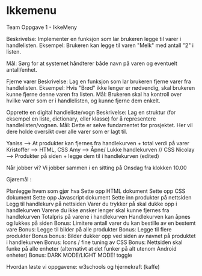 #   Ikkemenu

Team Oppgave 1 - IkkeMeny

Beskrivelse: Implementer en funksjon som lar brukeren legge til varer i handlelisten. Eksempel: Brukeren kan legge til varen "Melk" med antall "2" i listen. 


Mål: Sørg for at systemet håndterer både navn på varen og eventuelt antall/enhet.


Fjerne varer Beskrivelse: Lag en funksjon som lar brukeren fjerne varer fra handlelisten. Eksempel: Hvis "Brød" ikke lenger er nødvendig, skal brukeren kunne fjerne denne varen fra listen. Mål: Brukeren skal ha kontroll over hvilke varer som er i handlelisten, og kunne fjerne dem enkelt.


Opprette en digital handleliste/vogn Beskrivelse: Lag en struktur (for eksempel en liste, dictionary, eller klasse) for å representere handlelisten/vognen. Mål: Dette er selve fundamentet for prosjektet. Her vil dere holde oversikt over alle varer som er lagt til.


Yaniss --> At produkter kan fjernes fra handlekurven + total verdi på varer 
Kristoffer --> HTML, CSS 
Amy --> Åpne/ Lukke handlekurven // CSS 
Nicolay --> Produkter på siden + legge dem til i handlekurven (edited)


Når jobber vi?
Vi jobber sammen i en sitting på Onsdag fra klokken 10.00 




Gjøremål :

Planlegge hvem som gjør hva
Sette opp HTML dokument
Sette opp CSS dokument
Sette opp Javascript dokument
Sette inn produkter på nettsiden
Legg til handlekurv på nettsiden
Varer du trykker på skal dukke opp i handlekurven
Varene du ikke ønsker lenger skal kunne fjernes fra handlekurven
Totalpris på varene i handlekurven
Handlekurven kan åpnes og lukkes på siden
Bonus: Limitere antall varer du kan bestille av en bestemt vare
Bonus: Legge til bilder på alle produkter
Bonus: Legge til flere produkter
Bonus bonus: Bilder dukker opp ved siden av navnet på produktet i handlekurven
Bonus: Icons / fine tuning av CSS
Bonus: Nettsiden skal funke på alle enheter (alternativt at det funker på alt utenom Android enheter)
Bonus: DARK MODE/LIGHT MODE! toggle




Hvordan løste vi oppgavene: w3schools og hjernekraft (kaffe)
